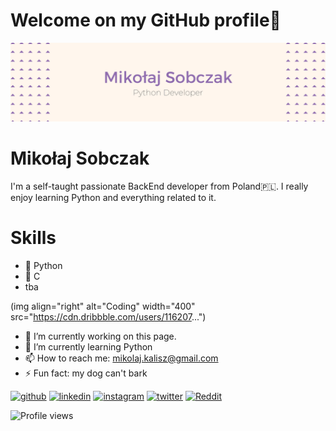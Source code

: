# Welcome on my GitHub profile👋
![](https://raw.githubusercontent.com/mikowhyHUB/mikowhyHUB/main/ms_banner.png)

# Mikołaj Sobczak
I'm a self-taught passionate BackEnd developer from Poland🇵🇱. 
I really enjoy learning Python and everything related to it. 

# Skills
* 🐍 Python
* 💾 C
* tba

(img align="right" alt="Coding" width="400" src="https://cdn.dribbble.com/users/116207...")

- 🔭 I’m currently working on this page. 
- 🌱 I’m currently learning Python 
- 📫 How to reach me: mikolaj.kalisz@gmail.com  
- ⚡ Fun fact: my dog can't bark 


[<img src='https://cdn.jsdelivr.net/npm/simple-icons@3.0.1/icons/github.svg' alt='github' height='40'>](https://github.com/mikowhyHUB)  [<img src='https://cdn.jsdelivr.net/npm/simple-icons@3.0.1/icons/linkedin.svg' alt='linkedin' height='40'>](https://www.linkedin.com/in/mikobczak/)  [<img src='https://cdn.jsdelivr.net/npm/simple-icons@3.0.1/icons/instagram.svg' alt='instagram' height='40'>](https://www.instagram.com/_mikowhy/)  [<img src='https://cdn.jsdelivr.net/npm/simple-icons@3.0.1/icons/twitter.svg' alt='twitter' height='40'>](https://twitter.com/_mikowhy)  [<img src='https://cdn.jsdelivr.net/npm/simple-icons@3.0.1/icons/reddit.svg' alt='Reddit' height='40'>](https://www.reddit.com/user/_mikowhy)  

![Profile views](https://gpvc.arturio.dev/mikowhyHUB)  
